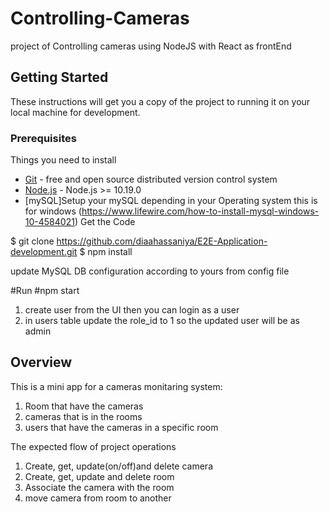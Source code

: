 # Controlling-Cameras  
project of Controlling cameras using NodeJS with React as frontEnd


## Getting Started

These instructions will get you a copy of the project to running it on your local machine for development.

### Prerequisites

 Things you need to install 

* [Git](https://git-scm.com/downloads) - free and open source distributed version control system 
* [Node.js](https://nodejs.org/en/) - Node.js >= 10.19.0
* [mySQL]Setup your mySQL depending in your Operating system this is for windows (https://www.lifewire.com/how-to-install-mysql-windows-10-4584021)
Get the Code

$ git clone https://github.com/diaahassaniya/E2E-Application-development.git
$ npm install

update MySQL DB configuration according to yours from config file
 
#Run
#npm start
1. create user from the UI then you can login as a user
2. in users table update the role_id to 1 so the updated user will be as admin

## Overview
This is a mini app for a cameras monitaring system:
1. Room that have the cameras 
2. cameras that is in the rooms
3. users that have the cameras in a specific room


The expected flow of project operations 

1. Create, get, update(on/off)and delete camera 
2. Create, get, update and delete room
3. Associate the camera with the room 
4. move camera from room to another 
